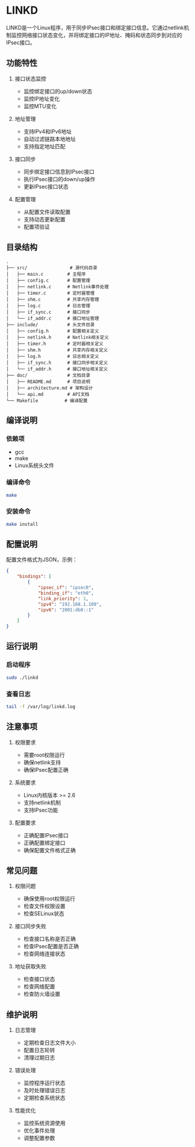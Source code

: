 # LINKD

LINKD是一个Linux程序，用于同步IPsec接口和绑定接口信息。它通过netlink机制监控网络接口状态变化，并将绑定接口的IP地址、掩码和状态同步到对应的IPsec接口。

## 功能特性

1. 接口状态监控
   - 监控绑定接口的up/down状态
   - 监控IP地址变化
   - 监控MTU变化

2. 地址管理
   - 支持IPv4和IPv6地址
   - 自动过滤链路本地地址
   - 支持指定地址匹配

3. 接口同步
   - 同步绑定接口信息到IPsec接口
   - 执行IPsec接口的down/up操作
   - 更新IPsec接口状态

4. 配置管理
   - 从配置文件读取配置
   - 支持动态更新配置
   - 配置项验证

## 目录结构
```
.
├── src/                # 源代码目录
│   ├── main.c         # 主程序
│   ├── config.c       # 配置管理
│   ├── netlink.c      # Netlink事件处理
│   ├── timer.c        # 定时器管理
│   ├── shm.c          # 共享内存管理
│   ├── log.c          # 日志管理
│   ├── if_sync.c      # 接口同步
│   └── if_addr.c      # 接口地址管理
├── include/           # 头文件目录
│   ├── config.h       # 配置相关定义
│   ├── netlink.h      # Netlink相关定义
│   ├── timer.h        # 定时器相关定义
│   ├── shm.h          # 共享内存相关定义
│   ├── log.h          # 日志相关定义
│   ├── if_sync.h      # 接口同步相关定义
│   └── if_addr.h      # 接口地址相关定义
├── doc/               # 文档目录
│   ├── README.md      # 项目说明
│   ├── architecture.md # 架构设计
│   └── api.md         # API文档
└── Makefile          # 编译配置
```

## 编译说明

### 依赖项
- gcc
- make
- Linux系统头文件

### 编译命令
```bash
make
```

### 安装命令
```bash
make install
```

## 配置说明

配置文件格式为JSON，示例：
```json
{
    "bindings": [
        {
            "ipsec_if": "ipsec0",
            "binding_if": "eth0",
            "link_priority": 1,
            "ipv4": "192.168.1.100",
            "ipv6": "2001:db8::1"
        }
    ]
}
```

## 运行说明

### 启动程序
```bash
sudo ./linkd
```

### 查看日志
```bash
tail -f /var/log/linkd.log
```

## 注意事项

1. 权限要求
   - 需要root权限运行
   - 确保netlink支持
   - 确保IPsec配置正确

2. 系统要求
   - Linux内核版本 >= 2.6
   - 支持netlink机制
   - 支持IPsec功能

3. 配置要求
   - 正确配置IPsec接口
   - 正确配置绑定接口
   - 确保配置文件格式正确

## 常见问题

1. 权限问题
   - 确保使用root权限运行
   - 检查文件权限设置
   - 检查SELinux状态

2. 接口同步失败
   - 检查接口名称是否正确
   - 检查IPsec配置是否正确
   - 检查网络连接状态

3. 地址获取失败
   - 检查接口状态
   - 检查网络配置
   - 检查防火墙设置

## 维护说明

1. 日志管理
   - 定期检查日志文件大小
   - 配置日志轮转
   - 清理过期日志

2. 错误处理
   - 监控程序运行状态
   - 及时处理错误日志
   - 定期检查系统状态

3. 性能优化
   - 监控系统资源使用
   - 优化事件处理
   - 调整配置参数 